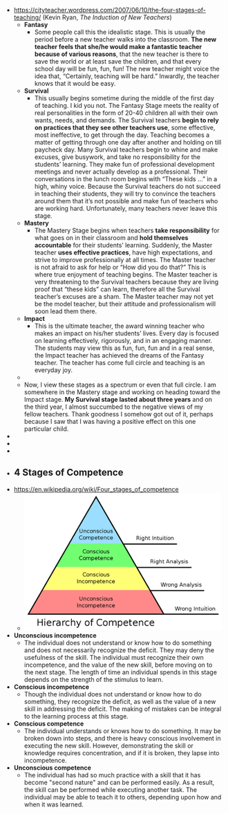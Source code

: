 - https://cityteacher.wordpress.com/2007/06/10/the-four-stages-of-teaching/ (Kevin Ryan, *The Induction of New Teachers*)
	- **Fantasy**
		- Some people call this the idealistic stage. This is usually the period before a new teacher walks into the classroom. **The new teacher feels that she/he would make a fantastic teacher because of various reasons**, that the new teacher is there to save the world or at least save the children, and that every school day will be fun, fun, fun! The new teacher might voice the idea that, “Certainly, teaching will be hard.” Inwardly, the teacher knows that it would be easy.
	- **Survival**
		- This usually begins sometime during the middle of the first day of teaching. I kid you not. The Fantasy Stage meets the reality of real personalities in the form of 20-40 children all with their own wants, needs, and demands. The Survival teachers **begin to rely on practices that they see other teachers use**, some effective, most ineffective, to get through the day. Teaching becomes a matter of getting through one day after another and holding on till paycheck day. Many Survival teachers begin to whine and make excuses, give busywork, and take no responsibility for the students’ learning. They make fun of professional development meetings and never actually develop as a professional. Their conversations in the lunch room begins with “These kids …” in a high, whiny voice. Because the Survival teachers do not succeed in teaching their students, they will try to convince the teachers around them that it’s not possible and make fun of teachers who are working hard. Unfortunately, many teachers never leave this stage.
	- **Mastery**
		- The Mastery Stage begins when teachers **take responsibility** for what goes on in their classroom and **hold themselves accountable** for their students’ learning. Suddenly, the Master teacher **uses effective practices**, have high expectations, and strive to improve professionally at all times. The Master teacher is not afraid to ask for help or “How did you do that?” This is where true enjoyment of teaching begins. The Master teacher is very threatening to the Survival teachers because they are living proof that “these kids” can learn, therefore all the Survival teacher’s excuses are a sham. The Master teacher may not yet be the model teacher, but their attitude and professionalism will soon lead them there.
	- **Impact**
		- This is the ultimate teacher, the award winning teacher who makes an impact on his/her students’ lives. Every day is focused on learning effectively, rigorously, and in an engaging manner. The students may view this as fun, fun, fun and in a real sense, the Impact teacher has achieved the dreams of the Fantasy teacher. The teacher has come full circle and teaching is an everyday joy.
	-
	- Now, I view these stages as a spectrum or even that full circle. I am somewhere in the Mastery stage and working on heading toward the Impact stage. **My Survival stage lasted about three years** and on the third year, I almost succumbed to the negative views of my fellow teachers. Thank goodness I somehow got out of it, perhaps because I saw that I was having a positive effect on this one particular child.
-
-
-
- ## 4 Stages of Competence
- https://en.wikipedia.org/wiki/Four_stages_of_competence
	- ![image.png](../assets/image_1700402442925_0.png)
- **Unconscious incompetence**
	- The individual does not understand or know how to do something and does not necessarily recognize the deficit. They may deny the usefulness of the skill. The individual must recognize their own incompetence, and the value of the new skill, before moving on to the next stage. The length of time an individual spends in this stage depends on the strength of the stimulus to learn.
- **Conscious incompetence**
	- Though the individual does not understand or know how to do something, they recognize the deficit, as well as the value of a new skill in addressing the deficit. The making of mistakes can be integral to the learning process at this stage.
- **Conscious competence**
	- The individual understands or knows how to do something. It may be broken down into steps, and there is heavy conscious involvement in executing the new skill. However, demonstrating the skill or knowledge requires concentration, and if it is broken, they lapse into incompetence.
- **Unconscious competence**
	- The individual has had so much practice with a skill that it has become "second nature" and can be performed easily. As a result, the skill can be performed while executing another task. The individual may be able to teach it to others, depending upon how and when it was learned.